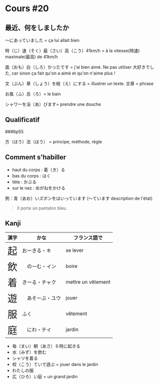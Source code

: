 Cours #20
==========

最近、何をしましたか
---------------

〜にあっていました = ça lui allait bien

時（じ）速（そく）最（さい）高（こう）41km/h = à la vitesse(時速)  maximale(最高) de 41km/h

面（おも）白（しろ）かったです = j'ai bien aimé. Ne pas utiliser 大好きでした, car sinon ça fait qu'on a aimé et qu'on n'aime plus !

文（ぶん）章（しょう）を絵（え）にする = illustrer un texte. 文章 = phrase

お風（ふ）呂（ろ）= le bain

シャワーを浴（あ）びます= prendre une douche

Qualificatif
--------------

###6p55

方（ほう）法（ほう） = principe, méthode, règle


Comment s'habiller
---------------

* haut du corps : 着（き）る
* bas du corps : はく
* tête : かぶる
* sur le nez :  めがねをかける

例：青（あお）いズボンをはいっています (〜ています description de l'état)
> Il porte un pantalon bleu.

Kanji
--------

|漢字                             | かな        | フランス語で |
|--------------------------------|------------|------------|
|<font size="+3">起</font>       | おーきる・キ  | se lever|
|<font size="+3">飲</font>       |　のーむ・イン   | boire|
|<font size="+3">着</font>       | きーる・チャク  | mettre un vêtement|
|<font size="+3">遊</font>       |　あそーぶ・ユウ   | jouer|
|<font size="+3">服</font>       | ふく         | vêtement|
|<font size="+3">庭</font>       |　にわ・テイ   | jardin|

* 毎（まい）朝（あさ）６時に起きる
* 水（みず）を飲む
* シャツを着る
* 校（こう）ていで遊ぶ = jouer dans le jardin
* わたしの服
* 広（ひろ）い庭 = un grand jardin

